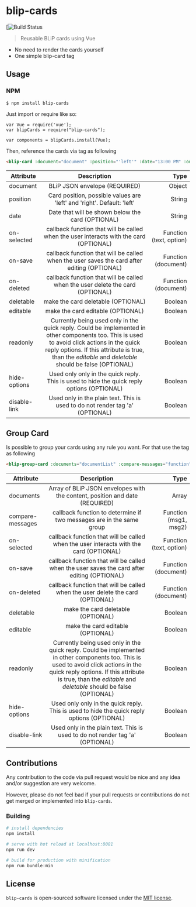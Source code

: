 # blip-cards

[![Build Status](https://dev.azure.com/curupira/BLiP/_build?definitionId=1295 )

> Reusable BLiP cards using Vue

- No need to render the cards yourself
- One simple blip-card tag


## Usage

### NPM

```
$ npm install blip-cards
```

Just import or require like so:

```
var Vue = require('vue');
var blipCards = require("blip-cards");

var components = blipCards.install(Vue);
```

Then, reference the cards via <blip-card> tag as following

```html
<blip-card :document="document" :position="'left'" :date="13:00 PM" :on-selected="function" :on-save="function" :editable="true" :hide-options="false" :disable-link="false"/>
```

| Attribute   |      Description      |  Type |
|----------|:-------------:|------:|
| document | BLiP JSON envelope (REQUIRED) | Object |
| position |  Card position, possible values are 'left' and 'right'. Default: 'left' | String |
| date |    Date that will be shown below the card (OPTIONAL)   |   String |
| on-selected | callback function that will be called when the user interacts with the card (OPTIONAL) | Function (text, option)|
| on-save | callback function that will be called when the user saves the card after editing (OPTIONAL) | Function (document) |
| on-deleted | callback function that will be called when the user delete the card (OPTIONAL) | Function (document) |
| deletable| make the card deletable (OPTIONAL) | Boolean |
| editable| make the card editable (OPTIONAL) | Boolean |
| readonly | Currently being used only in the quick reply. Could be implemented in other components too. This is used to avoid click actions in the quick reply options. If this attribute is true, than the <em>editable</em> and <em>deletable</em> should be false (OPTIONAL) | Boolean |
| hide-options | Used only only in the quick reply. This is used to hide the quick reply options (OPTIONAL) | Boolean |
| disable-link | Used only in the plain text. This is used to do not render tag 'a' (OPTIONAL) | Boolean |

## Group Card
Is possible to group your cards using any rule you want. For that use the <blip-group-card> tag as following

```html
<blip-group-card :documents="documentList" :compare-messages="function" :on-selected="function" :on-save="function" :editable="true" :hide-options="false" :disable-link="false"/>
```

| Attribute   |      Description      |  Type |
|----------|:-------------:|------:|
| documents | Array of BLiP JSON envelopes with the content, position and date (REQUIRED) | Array |
| compare-messages | callback function to determine if two messages are in the same group | Function (msg1, msg2) |
| on-selected | callback function that will be called when the user interacts with the card (OPTIONAL) | Function (text, option)|
| on-save | callback function that will be called when the user saves the card after editing (OPTIONAL) | Function (document) |
| on-deleted | callback function that will be called when the user delete the card (OPTIONAL) | Function (document) |
| deletable| make the card deletable (OPTIONAL) | Boolean |
| editable| make the card editable (OPTIONAL) | Boolean |
| readonly | Currently being used only in the quick reply. Could be implemented in other components too. This is used to avoid click actions in the quick reply options. If this attribute is true, than the <em>editable</em> and <em>deletable</em> should be false (OPTIONAL) | Boolean |
| hide-options | Used only only in the quick reply. This is used to hide the quick reply options (OPTIONAL) | Boolean |
| disable-link | Used only in the plain text. This is used to do not render tag 'a' (OPTIONAL) | Boolean |

## Contributions
Any contribution to the code via pull request would be nice and any idea and/or suggestion are very welcome.

However, please do not feel bad if your pull requests or contributions do not get merged or implemented into `blip-cards`.

### Building #

```bash
# install dependencies
npm install

# serve with hot reload at localhost:8081
npm run dev

# build for production with minification
npm run bundle:min
```

<a id="license"></a>
## License
`blip-cards` is open-sourced software licensed under the [MIT license](http://opensource.org/licenses/MIT).
